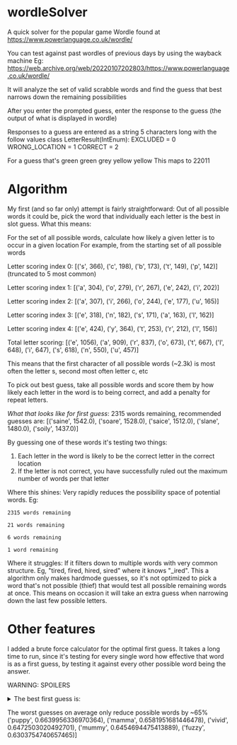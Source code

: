 # wordleSolver

A quick solver for the popular game Wordle found at https://www.powerlanguage.co.uk/wordle/

You can test against past wordles of previous days by using the wayback machine
Eg: https://web.archive.org/web/20220107202803/https://www.powerlanguage.co.uk/wordle/

It will analyze the set of valid scrabble words and find the guess that best narrows down the remaining possibilities

After you enter the prompted guess, enter the response to the guess (the output of what is displayed in wordle)

Responses to a guess are entered as a string 5 characters long with the follow values
class LetterResult(IntEnum):
    EXCLUDED = 0
    WRONG_LOCATION = 1
    CORRECT = 2

For a guess that's green green grey yellow yellow
This maps to 22011


# Algorithm

My first (and so far only) attempt is fairly straightforward: Out of all possible words it could be, pick the word that individually each letter is the best in slot guess. What this means:

For the set of all possible words, calculate how likely a given letter is to occur in a given location
For example, from the starting set of all possible words

Letter scoring index 0:  [('s', 366), ('c', 198), ('b', 173), ('t', 149), ('p', 142)] (truncated to 5 most common)

Letter scoring index 1:  [('a', 304), ('o', 279), ('r', 267), ('e', 242), ('i', 202)]

Letter scoring index 2:  [('a', 307), ('i', 266), ('o', 244), ('e', 177), ('u', 165)]

Letter scoring index 3:  [('e', 318), ('n', 182), ('s', 171), ('a', 163), ('l', 162)]

Letter scoring index 4:  [('e', 424), ('y', 364), ('t', 253), ('r', 212), ('l', 156)]

Total letter scoring:  [('e', 1056), ('a', 909), ('r', 837), ('o', 673), ('t', 667), ('l', 648), ('i', 647), ('s', 618), ('n', 550), ('u', 457)]


This means that the first character of all possible words (~2.3k) is most often the letter s, second most often letter c, etc

To pick out best guess, take all possible words and score them by how likely each letter in the word is to being correct, and add a penalty for repeat letters.

*What that looks like for first guess*: 2315 words remaining, recommended guesses are:  [('saine', 1542.0), ('soare', 1528.0), ('saice', 1512.0), ('slane', 1480.0), ('soily', 1437.0)]

By guessing one of these words it's testing two things:

1. Each letter in the word is likely to be the correct letter in the correct location
2. If the letter is not correct, you have successfully ruled out the maximum number of words per that letter

Where this shines: Very rapidly reduces the possibility space of potential words.
Eg: 
```
2315 words remaining

21 words remaining

6 words remaining

1 word remaining
```

Where it struggles: If it filters down to multiple words with very common structure. Eg, "tired, fired, hired, sired" where it knows "\_ired". This a algorithm only makes hardmode guesses, so it's not optimized to pick a word that's not possible (thief) that would test all possible remaining words at once.
This means on occasion it will take an extra guess when narrowing down the last few possible letters.


# Other features
I added a brute force calculator for the optimal first guess. It takes a long time to run, since it's testing for every single word how effective that word is as a first guess, by testing it against every other possible word being the answer.

WARNING: SPOILERS
<details> 
  <summary>The best first guess is:</summary>
   The best first guess is RAISE with a >97% reduction on average

   Other good guesses are [('raise', 0.9736497348030732), ('arise', 0.9724726989443436), ('irate', 0.9724495612705195), ('arose', 0.9714811376644944), ('alter', 0.9697659642952106),
</details>

The worst guesses on average only reduce possible words by ~65% ('puppy', 0.6639956336970364), ('mamma', 0.6581951681446478), ('vivid', 0.6472503020492701), ('mummy', 0.6454694475413889), ('fuzzy', 0.6303754740657465)]


